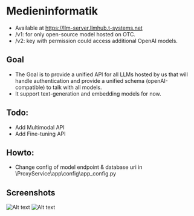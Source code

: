 # Medieninformatik
- Available at https://llm-server.llmhub.t-systems.net
- /v1: for only open-source model hosted on OTC.
- /v2: key with permission could access additional OpenAI models.

## Goal

- The Goal is to provide a unified API for all LLMs hosted by us that will handle authentication and provide a unified schema (openAI-compatible) to talk with all models.
- It support text-generation and embedding models for now.

## Todo:
- Add Multimodal API
- Add Fine-tuning API

## Howto:
- Change config of model endpoint & database uri in \ProxyService\app\config\app_config.py

## Screenshots

![Alt text](/Screenshots/beauty_1662219107877.jpeg‚)
![Alt text](/Screenshots/image.png)
